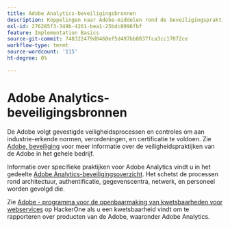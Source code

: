 ```yaml
---
title: Adobe Analytics-beveiligingsbronnen
description: Koppelingen naar Adobe-middelen rond de beveiligingspraktijken en herstelplannen.
exl-id: 276285f3-349b-4261-bea1-25bdc0996fbf
feature: Implementation Basics
source-git-commit: 748322479d0460ef5d497bb8837fca3cc17072ce
workflow-type: tm+mt
source-wordcount: '115'
ht-degree: 0%

---
```


# Adobe Analytics-beveiligingsbronnen

De Adobe volgt gevestigde veiligheidsprocessen en controles om aan industrie-erkende normen, verordeningen, en certificatie te voldoen. Zie [Adobe, beveiliging](https://www.adobe.com/trust/security.html) voor meer informatie over de veiligheidspraktijken van de Adobe in het gehele bedrijf.

Informatie over specifieke praktijken voor Adobe Analytics vindt u in het gedeelte [Adobe Analytics-beveiligingsoverzicht](https://www.adobe.com/content/dam/cc/en/trust-center/ungated/whitepapers/experience-cloud/adb-analytics-security-wp.pdf). Het schetst de processen rond architectuur, authentificatie, gegevenscentra, netwerk, en personeel worden gevolgd die.

Zie [Adobe - programma voor de openbaarmaking van kwetsbaarheden voor webservices](https://hackerone.com/adobe) op HackerOne als u een kwetsbaarheid vindt om te rapporteren over producten van de Adobe, waaronder Adobe Analytics.
